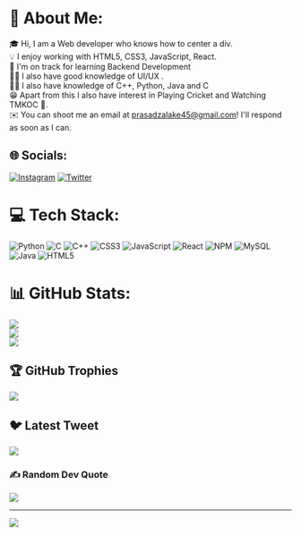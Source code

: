 # 💫 About Me:
🎓  Hi, I am a Web developer who knows how to center a div.<br>💡  I enjoy working with HTML5, CSS3, JavaScript,  React.<br>🌱  I'm on track for learning Backend Development<br>👨‍💻  I also have good knowledge of UI/UX .<br>👨‍💻  I also have knowledge of C++, Python, Java and C<br>😁  Apart from this I also have interest in Playing Cricket and Watching TMKOC 🙈.<br>✉️  You can shoot me an email at prasadzalake45@gmail.com! I'll respond as soon as I can.


## 🌐 Socials:
[![Instagram](https://img.shields.io/badge/Instagram-%23E4405F.svg?logo=Instagram&logoColor=white)](https://instagram.com/https://www.instagram.com/prasad________45/) [![Twitter](https://img.shields.io/badge/Twitter-%231DA1F2.svg?logo=Twitter&logoColor=white)](https://twitter.com/https://twitter.com/zalake_prasad) 

# 💻 Tech Stack:
![Python](https://img.shields.io/badge/python-3670A0?style=for-the-badge&logo=python&logoColor=ffdd54) ![C](https://img.shields.io/badge/c-%2300599C.svg?style=for-the-badge&logo=c&logoColor=white) ![C++](https://img.shields.io/badge/c++-%2300599C.svg?style=for-the-badge&logo=c%2B%2B&logoColor=white) ![CSS3](https://img.shields.io/badge/css3-%231572B6.svg?style=for-the-badge&logo=css3&logoColor=white) ![JavaScript](https://img.shields.io/badge/javascript-%23323330.svg?style=for-the-badge&logo=javascript&logoColor=%23F7DF1E) ![React](https://img.shields.io/badge/react-%2320232a.svg?style=for-the-badge&logo=react&logoColor=%2361DAFB) ![NPM](https://img.shields.io/badge/NPM-%23000000.svg?style=for-the-badge&logo=npm&logoColor=white) ![MySQL](https://img.shields.io/badge/mysql-%2300f.svg?style=for-the-badge&logo=mysql&logoColor=white) ![Java](https://img.shields.io/badge/java-%23ED8B00.svg?style=for-the-badge&logo=java&logoColor=white) ![HTML5](https://img.shields.io/badge/html5-%23E34F26.svg?style=for-the-badge&logo=html5&logoColor=white)
# 📊 GitHub Stats:
![](https://github-readme-stats.vercel.app/api?username=prasadzalake45&theme=dark&hide_border=false&include_all_commits=false&count_private=false)<br/>
![](https://github-readme-streak-stats.herokuapp.com/?user=prasadzalake45&theme=dark&hide_border=false)<br/>
![](https://github-readme-stats.vercel.app/api/top-langs/?username=prasadzalake45&theme=dark&hide_border=false&include_all_commits=false&count_private=false&layout=compact)

## 🏆 GitHub Trophies
![](https://github-profile-trophy.vercel.app/?username=prasadzalake45&theme=radical&no-frame=false&no-bg=true&margin-w=4)

## 🐦 Latest Tweet
[![](https://gtce.itsvg.in/api?username=https://twitter.com/zalake_prasad)](https://github.com/VishwaGauravIn/github-twitter-card-embed)

### ✍️ Random Dev Quote
![](https://quotes-github-readme.vercel.app/api?type=horizontal&theme=radical)

---
[![](https://visitcount.itsvg.in/api?id=prasadzalake45&icon=0&color=0)](https://visitcount.itsvg.in)

<!-- Proudly created with GPRM ( https://gprm.itsvg.in ) -->
